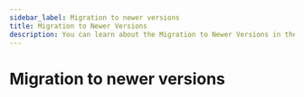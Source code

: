 ```yaml
---
sidebar_label: Migration to newer versions
title: Migration to Newer Versions
description: You can learn about the Migration to Newer Versions in the documentation of the DHTMLX JavaScript Kanban library. Browse developer guides and API reference, try out code examples and live demos, and download a free 30-day evaluation version of DHTMLX Kanban.
---
```


# Migration to newer versions